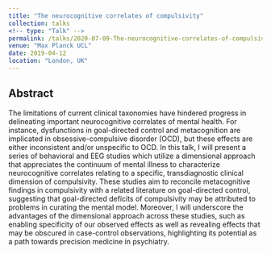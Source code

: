```yaml
---
title: "The neurocognitive correlates of compulsivity"
collection: talks
<!-- type: "Talk" -->
permalink: /talks/2020-07-09-The-neurocognitive-correlates-of-compulsivity
venue: "Max Planck UCL"
date: 2019-04-12
location: "London, UK"
---
```


## Abstract

The limitations of current clinical taxonomies have hindered progress in delineating important neurocognitive correlates of mental health. For instance, dysfunctions in goal-directed control and metacognition are implicated in obsessive-compulsive disorder (OCD), but these effects are either inconsistent and/or unspecific to OCD. In this talk, I will present a series of behavioral and EEG studies which utilize a dimensional approach that appreciates the continuum of mental illness to characterize neurocognitive correlates relating to a specific, transdiagnostic clinical dimension of compulsivity. These studies aim to reconcile metacognitive findings in compulsivity with a related literature on goal-directed control, suggesting that goal-directed deficits of compulsivity may be attributed to problems in curating the mental model. Moreover, I will underscore the advantages of the dimensional approach across these studies, such as enabling specificity of our observed effects as well as revealing effects that may be obscured in case-control observations, highlighting its potential as a path towards precision medicine in psychiatry.
